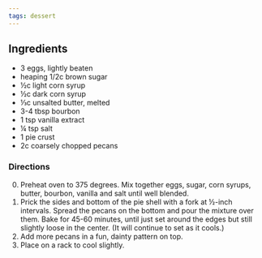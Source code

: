 ```yaml
---
tags: dessert
---
```


## Ingredients
* 3 eggs, lightly beaten
* heaping 1/2c brown sugar
* ½c light corn syrup
* ½c dark corn syrup
* ⅓c unsalted butter, melted
* 3-4 tbsp bourbon
* 1 tsp vanilla extract
* ¼ tsp salt
* 1 pie crust
* 2c coarsely chopped pecans

### Directions
0. Preheat oven to 375 degrees. Mix together eggs, sugar, corn syrups, butter, bourbon, vanilla and salt until well blended.
0. Prick the sides and bottom of the pie shell with a fork at ½-inch intervals. Spread the pecans on the bottom and pour the mixture over them. Bake for 45-60 minutes, until just set around the edges but still slightly loose in the center. (It will continue to set as it cools.)
0. Add more pecans in a fun, dainty pattern on top.
0. Place on a rack to cool slightly.